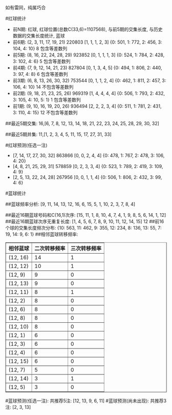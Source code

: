 <!-- 
.. title: 双色球2015105期(2015-09-08)数据分析报告
.. slug: slott-2015105-2015-09-08-report
.. date: 2015-09-09 08:00:00 UTC+08:00
.. tags: Lottery
.. link: 
.. description: 
.. type: text
-->

如有雷同，纯属巧合

<!-- TEASER_END-->

#红球统计

- 前N期: 红球, 红球位置(总数C(33,6)=1107568), 与前5期的交集长度, 与历史数据的交集长度统计, 蓝球
- 前6期: (2, 3, 11, 17, 19, 21) 220803 [1, 1, 1, 2, 3] {0: 501, 1: 772, 2: 456, 3: 104, 4: 10} 8 包含等差数列
- 前5期: (8, 16, 22, 24, 28, 29) 923852 [0, 1, 1, 1, 3] {0: 524, 1: 784, 2: 428, 3: 102, 4: 6} 5 包含等差数列
- 前4期: (7, 9, 12, 14, 21, 23) 827804 [0, 1, 3, 4, 5] {0: 494, 1: 806, 2: 440, 3: 97, 4: 8} 6 包含等差数列
- 前3期: (6, 8, 13, 26, 30, 32) 753544 [0, 1, 1, 2, 4] {0: 462, 1: 811, 2: 457, 3: 106, 4: 10} 14 不包含等差数列
- 前2期: (9, 18, 21, 23, 25, 26) 969319 [1, 4, 4, 4, 4] {0: 506, 1: 793, 2: 432, 3: 105, 4: 10, 5: 1} 1 包含等差数列
- 前1期: (9, 10, 16, 19, 20, 26) 936494 [2, 2, 2, 3, 4] {0: 511, 1: 781, 2: 431, 3: 110, 4: 15} 12 不包含等差数列

##最近5期交集:
16,[6, 7, 8, 12, 13, 14, 18, 21, 22, 23, 24, 25, 28, 29, 30, 32]

##最近5期并集:
11,[1, 2, 3, 4, 5, 11, 15, 17, 27, 31, 33]

#红球预测(任选一注)

- [7, 14, 17, 27, 30, 32] 863866 [0, 0, 2, 4, 4] {0: 478, 1: 767, 2: 478, 3: 106, 4: 20}
- [4, 8, 21, 25, 29, 31] 578859 [0, 2, 3, 3, 4] {0: 523, 1: 789, 2: 419, 3: 109, 4: 9}
- [2, 5, 13, 22, 24, 28] 267956 [0, 0, 1, 1, 4] {0: 506, 1: 806, 2: 432, 3: 99, 4: 6}

#蓝球统计

##蓝球频率分析:
[9, 11, 14, 13, 12, 16, 6, 15, 5, 1, 10, 2, 3, 7, 8, 4]

##最近16期蓝球号码和C(16,1)次序:
[15, 11, 1, 8, 10, 4, 7, 4, 1, 9, 8, 5, 6, 14, 1, 12]
##最近16期蓝球次序无重复长度:
[1, 4, 5, 6, 7, 8, 9, 10, 11, 12, 14, 15] 12
##前16个球的交集长度频次分布:
{10: 563, 11: 462, 9: 355, 12: 234, 8: 136, 13: 55, 7: 19, 14: 9, 6: 1}
##相邻蓝球转移频率:
<table border="1" class="table table-striped dataframe">
  <thead>
    <tr style="text-align: right;">
      <th>相邻蓝球</th>
      <th>二次转移频率</th>
      <th>三次转移频率</th>
    </tr>
  </thead>
  <tbody>
    <tr>
      <td>(12, 16)</td>
      <td>14</td>
      <td>1</td>
    </tr>
    <tr>
      <td>(12, 12)</td>
      <td>10</td>
      <td>1</td>
    </tr>
    <tr>
      <td>(12, 9)</td>
      <td>9</td>
      <td>0</td>
    </tr>
    <tr>
      <td>(12, 13)</td>
      <td>9</td>
      <td>0</td>
    </tr>
    <tr>
      <td>(12, 11)</td>
      <td>8</td>
      <td>1</td>
    </tr>
    <tr>
      <td>(12, 2)</td>
      <td>8</td>
      <td>0</td>
    </tr>
    <tr>
      <td>(12, 6)</td>
      <td>8</td>
      <td>0</td>
    </tr>
    <tr>
      <td>(12, 8)</td>
      <td>8</td>
      <td>0</td>
    </tr>
    <tr>
      <td>(12, 10)</td>
      <td>8</td>
      <td>0</td>
    </tr>
    <tr>
      <td>(12, 1)</td>
      <td>6</td>
      <td>0</td>
    </tr>
    <tr>
      <td>(12, 3)</td>
      <td>6</td>
      <td>0</td>
    </tr>
    <tr>
      <td>(12, 4)</td>
      <td>6</td>
      <td>0</td>
    </tr>
    <tr>
      <td>(12, 15)</td>
      <td>6</td>
      <td>0</td>
    </tr>
    <tr>
      <td>(12, 7)</td>
      <td>5</td>
      <td>0</td>
    </tr>
    <tr>
      <td>(12, 14)</td>
      <td>3</td>
      <td>1</td>
    </tr>
    <tr>
      <td>(12, 5)</td>
      <td>3</td>
      <td>0</td>
    </tr>
  </tbody>
</table>
#蓝球预测(任选一注):
共推荐5注: [12, 13, 9, 6, 11]
#蓝球预测(尚未出现):
共推荐3注: [2, 3, 13]

